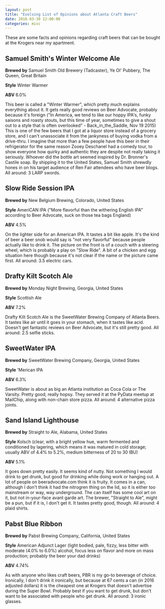 ```yaml
---
layout: post
title: "Evolving List of Opinions about Atlanta Craft Beers"
date: 2016-03-30 12:00:00
categories: misc
---
```


These are some facts and opinions regarding craft beers that can be bought at the Krogers near my apartment.

Samuel Smith's Winter Welcome Ale
---------------------------------

**Brewed by** Samuel Smith Old Brewery (Tadcaster), Ye Ol' Pubbery, The Queen, Great Britain

**Style** Winter Warmer

**ABV** 6.0%

This beer is called a "Winter Warmer", which pretty much explains everything about it. It gets really good reviews on Beer Advocate, probably because it's foreign ("In America, we tend to like our hoppy IPA's, funky saisons and roasty stouts, but this time of year, sometimes to give a shout out to a style that is often overlooked" - Back_in_the_Saddle, Nov 19 2015) This is one of the few beers that I got at a liquor store instead of a grocery store, and I can't unassociate it from the jankyness of buying vodka from a drive-thru. I imagine that more than a few people have this beer in their refrigerator for the same reason Zooey Deschanel had a comedy tour, to show everyone how quirky and authentic they are despite not really taking it seriously. Whoever did the bottle art seemed inspired by Dr. Bronner's Castile soap. By shipping it to the United States, Samuel Smith shrewdly hones in on his target audience of Ren Fair attendees who have beer blogs. All around: 3 LARP swords.

Slow Ride Session IPA
---------------------

**Brewed by** New Belgium Brewing, Colorado, United States

**Style** AmeriCAN IPA ("More flavorful than the withering English IPA" according to Beer Advocate, suck on those tea bags England)

**ABV** 4.5%

On the lighter side for an American IPA. It tastes a bit like apple. It's the kind of beer a beer snob would say is "not very flavorful" because people actually like to drink it. The picture on the front is of a couch with a steering wheel, which is probably a play on "Slow Ride". A bit of a chicken and egg situation here though because it's not clear if the name or the picture came first. All around: 3.5 electric cars.

Drafty Kilt Scotch Ale
----------------------

**Brewed by** Monday Night Brewing, Georgia, United States

**Style** Scottish Ale

**ABV** 7.2%

Drafty Kilt Scotch Ale is the SweetWater Brewing Company of Atlanta Beers. It tastes like air until it goes in your stomach, when it tastes like acid. Doesn't get fantastic reviews on Beer Advocate, but it's still pretty good. All around: 2.5 selfie sticks.

SweetWater IPA
---------------

**Brewed by** SweetWater Brewing Company, Georgia, United States

**Style** 'Merican IPA

**ABV** 6.3%

SweetWater is about as big an Atlanta institution as Coca Cola or The Varsity. Pretty good, really hopsy. They served it at the PyData meetup at MailChip, along with non-chain store pizza. All around: 4 alternative pizza joints.

Sand Island Lighthouse
----------------------

**Brewed by** Straight to Ale, Alabama, United States

**Style** Kolsch (clear, with a bright yellow hue, warm fermented and conditioned by lagering, which means it was matured in cold storage; usually ABV of 4.4% to 5.2%, medium bitterness of 20 to 30 IBU)

**ABV** 5.1%

It goes down pretty easily. It seems kind of nutty. Not something I would drink to get drunk, but good for drinking while doing work or hanging out. A lot of people on beeradvocate.com think it is fruity. It comes in a can, although I don't think it had the nitrogren thing on the lid, so it is either too mainstream or way, way underground. The can itself has some cool art on it, but not in-your-face avant garde art. The brewer, "Straight to Ale", might be a pun, but if it is, I don't get it. It tastes pretty good, though. All around: 4 plaid shirts.

Pabst Blue Ribbon
-----------------

**Brewed by** Pabst Brewing Company, California, United States

**Style** American Adjunct Lager (light bodied, pale, fizzy, less bitter with moderate (4.0% to 6.0%) alcohol, focus less on flavor and more on mass production; probably the beer your dad drinks)

**ABV** 4.74%

As with anyone who likes craft beers, PBR is my go-to beverage of choice. Ironically, I don't drink it ironically, but because at 67 cents a can (in 2016 adjusted dollars) it is the cheapest one at Krogers that doesn't advertise during the Super Bowl. Probably best if you want to get drunk, but don't want to be associated with people who get drunk. All around: 3 ironic glasses.

